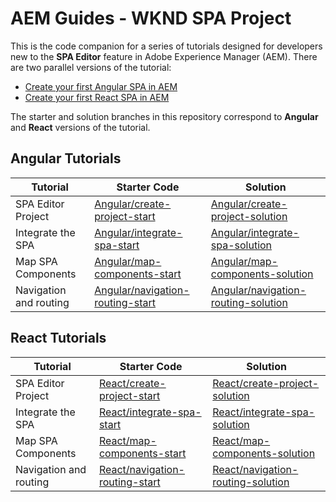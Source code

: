 # AEM Guides - WKND SPA Project

This is the code companion for a series of tutorials designed for developers new to the **SPA Editor** feature in Adobe Experience Manager (AEM). There are two parallel versions of the tutorial:

* [Create your first Angular SPA in AEM](https://docs.adobe.com/content/help/en/experience-manager-learn/spa-angular-tutorial/overview.html)
* [Create your first React SPA in AEM](https://docs.adobe.com/content/help/en/experience-manager-learn/spa-react-tutorial/overview.html)

The starter and solution branches in this repository correspond to **Angular** and **React** versions of the tutorial.

## Angular Tutorials

| Tutorial | Starter Code | Solution |
|----------|--------------|----------|
| SPA Editor Project | [Angular/create-project-start](https://github.com/adobe/aem-guides-wknd-spa/tree/Angular/create-project-start) | [Angular/create-project-solution](https://github.com/adobe/aem-guides-wknd-spa/tree/Angular/create-project-solution) |
| Integrate the SPA | [Angular/integrate-spa-start](https://github.com/adobe/aem-guides-wknd-spa/tree/Angular/integrate-spa-start) | [Angular/integrate-spa-solution](https://github.com/adobe/aem-guides-wknd-spa/tree/Angular/integrate-spa-solution) |
| Map SPA Components | [Angular/map-components-start](https://github.com/adobe/aem-guides-wknd-spa/tree/Angular/map-components-start) | [Angular/map-components-solution](https://github.com/adobe/aem-guides-wknd-spa/tree/Angular/map-components-solution) |
| Navigation and routing | [Angular/navigation-routing-start](https://github.com/adobe/aem-guides-wknd-spa/tree/Angular/navigation-routing-start) | [Angular/navigation-routing-solution](https://github.com/adobe/aem-guides-wknd-spa/tree/Angular/navigation-routing-solution) |

## React Tutorials

| Tutorial | Starter Code | Solution |
|----------|--------------|----------|
| SPA Editor Project | [React/create-project-start](https://github.com/adobe/aem-guides-wknd-spa/tree/React/create-project-start) | [React/create-project-solution](https://github.com/adobe/aem-guides-wknd-spa/tree/React/create-project-solution) |
| Integrate the SPA | [React/integrate-spa-start](https://github.com/adobe/aem-guides-wknd-spa/tree/React/integrate-spa-start) | [React/integrate-spa-solution](https://github.com/adobe/aem-guides-wknd-spa/tree/React/integrate-spa-solution) |
| Map SPA Components | [React/map-components-start](https://github.com/adobe/aem-guides-wknd-spa/tree/React/map-components-start) | [React/map-components-solution](https://github.com/adobe/aem-guides-wknd-spa/tree/React/map-components-solution) |
| Navigation and routing | [React/navigation-routing-start](https://github.com/adobe/aem-guides-wknd-spa/tree/React/navigation-routing-start) | [React/navigation-routing-solution](https://github.com/adobe/aem-guides-wknd-spa/tree/React/navigation-routing-solution) |